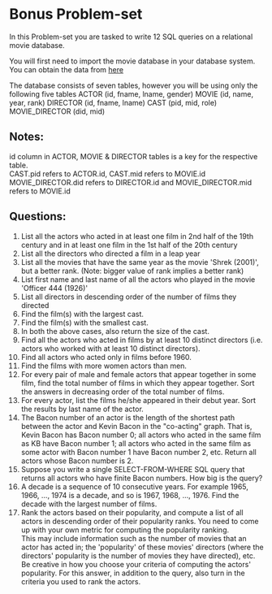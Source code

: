 # Bonus Problem-set

In this Problem-set you are tasked to write 12 SQL queries on a relational movie database. 

You will first need to import the movie database in your database system. 
You can obtain the data from [here](https://courses.cs.washington.edu/courses/cse444/06wi/hw/IMDB.zip)

The database consists of seven tables, however you will be using only the following five tables
ACTOR (id, fname, lname, gender)
MOVIE (id, name, year, rank)
DIRECTOR (id, fname, lname)
CAST (pid, mid, role)
MOVIE_DIRECTOR (did, mid)

## Notes:

id column in ACTOR, MOVIE & DIRECTOR tables is a key for the respective table.  
CAST.pid refers to ACTOR.id, CAST.mid refers to MOVIE.id
MOVIE_DIRECTOR.did refers to DIRECTOR.id and MOVIE_DIRECTOR.mid refers to MOVIE.id 

## Questions:

1. List all the actors who acted in at least one film in 2nd half of the 19th century and in at least one film in the 1st half of the 20th century
1. List all the directors who directed a film in a leap year 
1. List all the movies that have the same year as the movie 'Shrek (2001)', but a better rank. (Note: bigger value of rank implies a better rank)
1. List first name and last name of all the actors who played in the movie 'Officer 444 (1926)'
1. List all directors in descending order of the number of films they directed
1. Find the film(s) with the largest cast.   
1. Find the film(s) with the smallest cast.
1. In both the above cases, also return the size of the cast.
1. Find all the actors who acted in films by at least 10 distinct directors (i.e. actors who worked with at least 10 distinct directors).
1. Find all actors who acted only in films before 1960. 
1. Find the films with more women actors than men.
1. For every pair of male and female actors that appear together in some film, find the total number of films in which they appear together. Sort the answers in decreasing order of the total number of films.
1. For every actor, list the films he/she appeared in their debut year. Sort the results by last name of the actor.
1. The Bacon number of an actor is the length of the shortest path between the actor and Kevin Bacon in the "co-acting" graph. That is, Kevin Bacon has Bacon number 0; all actors who acted in the same film as KB have Bacon number 1; all actors who acted in the same film as some actor with Bacon number 1 have Bacon number 2, etc. Return all actors whose Bacon number is 2. 
1. Suppose you write a single SELECT-FROM-WHERE SQL query that returns all actors who have finite Bacon numbers. How big is the query?
1. A decade is a sequence of 10 consecutive years. For example 1965, 1966, ..., 1974 is a decade, and so is 1967, 1968, ..., 1976. Find the decade with the largest number of films.
1. Rank the actors based on their popularity, and compute a list of all actors in descending order of their popularity ranks.  You need to come up with your own metric for computing the popularity ranking.  
   This may include information such as the number of movies that an actor has acted in; the 'popularity' of these movies' directors (where the directors' popularity is the number of movies they have directed), etc.  
   Be creative in how you choose your criteria of computing the actors' popularity.   For this answer, in addition to the query, also turn in the criteria you used to rank the actors.

